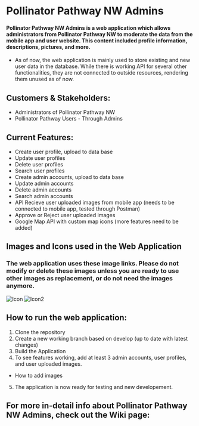 # Pollinator Pathway NW Admins
#### Pollinator Pathway NW Admins is a web application which allows administrators from Pollinator Pathway NW to moderate the data from the mobile app and user website. This content included profile information, descriptions, pictures, and more.
- As of now, the web application is mainly used to store existing and new user data in the database. While there is working API for several other functionalities, they are not connected to outside resources, rendering them unused as of now.
## Customers & Stakeholders:
- Administrators of Pollinator Pathway NW
- Pollinator Pathway Users - Through Admins 
## Current Features: 
- Create user profile, upload to data base
- Update user profiles 
- Delete user profiles 
- Search user profiles
- Create admin accounts, upload to data base
- Update admin accounts 
- Delete admin accounts 
- Search admin accounts 
- API Recieve user uploaded images from mobile app (needs to be connected to mobile app, tested through Postman)
- Approve or Reject user uploaded images
- Google Map API with custom map icons (more features need to be added)
## Images and Icons used in the Web Application
### The web application uses these image links. Please do not modify or delete these images unless you are ready to use other images as replacement, or do not need the images anymore.
![Icon](https://user-images.githubusercontent.com/67928730/172041007-b16b5c3e-2847-4dbf-8086-0ddc62bc34d7.png)
![Icon2](https://user-images.githubusercontent.com/67928730/172041077-92403997-aa07-4c54-ba08-b8c76b25d7da.png)
## How to run the web application:
1. Clone the repository 
2. Create a new working branch based on develop (up to date with latest changes)
3. Build the Application 
4. To see features working, add at least 3 admin accounts, user profiles, and user uploaded images.
- How to add images
5. The application is now ready for testing and new developement. 

## For more in-detail info about Pollinator Pathway NW Admins, check out the Wiki page:
